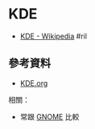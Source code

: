 # KDE

  - [KDE \- Wikipedia](https://en.wikipedia.org/wiki/KDE) #ril

## 參考資料

  - [KDE.org](https://kde.org/)

相關：

  - 常跟 [GNOME](gnome.md) 比較
